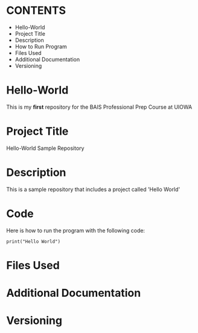 # CONTENTS
- Hello-World
- Project Title
- Description
- How to Run Program
- Files Used
- Additional Documentation
- Versioning

# Hello-World
This is my **first** repository for the BAIS Professional Prep Course at UIOWA

# Project Title
Hello-World Sample Repository

# Description
This is a sample repository that includes a project called 'Hello World'

# Code
Here is how to run the program with the following code:

```
print("Hello World")
```

# Files Used

# Additional Documentation

# Versioning
